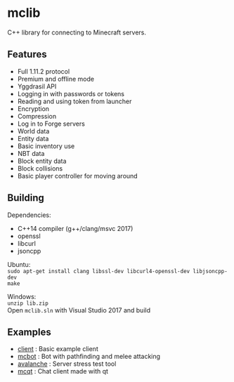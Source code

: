 # mclib
C++ library for connecting to Minecraft servers.

## Features
- Full 1.11.2 protocol
- Premium and offline mode
- Yggdrasil API
- Logging in with passwords or tokens
- Reading and using token from launcher
- Encryption
- Compression
- Log in to Forge servers
- World data
- Entity data
- Basic inventory use
- NBT data
- Block entity data
- Block collisions
- Basic player controller for moving around

## Building

Dependencies:  
- C++14 compiler (g++/clang/msvc 2017)
- openssl
- libcurl
- jsoncpp

Ubuntu:  
`sudo apt-get install clang libssl-dev libcurl4-openssl-dev libjsoncpp-dev`  
`make`

Windows:  
`unzip lib.zip`  
Open `mclib.sln` with Visual Studio 2017 and build

## Examples
- [client](https://github.com/plushmonkey/mclib/blob/master/client/main.cpp) : Basic example client
- [mcbot](https://github.com/plushmonkey/mcbot) : Bot with pathfinding and melee attacking
- [avalanche](https://github.com/plushmonkey/avalanche) : Server stress test tool
- [mcqt](https://github.com/plushmonkey/mcqt) : Chat client made with qt
